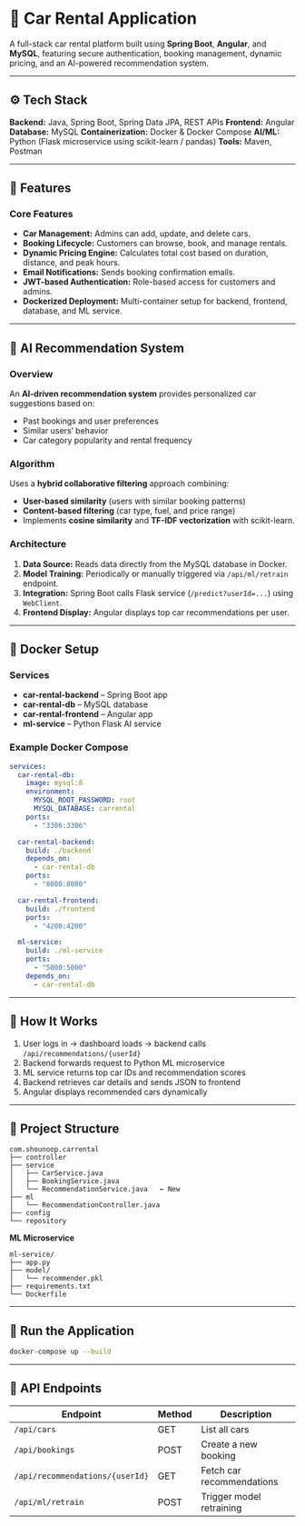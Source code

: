 # 🚗 Car Rental Application

A full-stack car rental platform built using **Spring Boot**, **Angular**, and **MySQL**, featuring secure authentication, booking management, dynamic pricing, and an AI-powered recommendation system.

---

## ⚙️ Tech Stack

**Backend:** Java, Spring Boot, Spring Data JPA, REST APIs
**Frontend:** Angular
**Database:** MySQL
**Containerization:** Docker & Docker Compose
**AI/ML:** Python (Flask microservice using scikit-learn / pandas)
**Tools:** Maven, Postman

---

## 🧩 Features

### Core Features

* **Car Management:** Admins can add, update, and delete cars.
* **Booking Lifecycle:** Customers can browse, book, and manage rentals.
* **Dynamic Pricing Engine:** Calculates total cost based on duration, distance, and peak hours.
* **Email Notifications:** Sends booking confirmation emails.
* **JWT-based Authentication:** Role-based access for customers and admins.
* **Dockerized Deployment:** Multi-container setup for backend, frontend, database, and ML service.

---

## 🤖 AI Recommendation System

### Overview

An **AI-driven recommendation system** provides personalized car suggestions based on:

* Past bookings and user preferences
* Similar users’ behavior
* Car category popularity and rental frequency

### Algorithm

Uses a **hybrid collaborative filtering** approach combining:

* **User-based similarity** (users with similar booking patterns)
* **Content-based filtering** (car type, fuel, and price range)
* Implements **cosine similarity** and **TF-IDF vectorization** with scikit-learn.

### Architecture

1. **Data Source:** Reads data directly from the MySQL database in Docker.
2. **Model Training:** Periodically or manually triggered via `/api/ml/retrain` endpoint.
3. **Integration:** Spring Boot calls Flask service (`/predict?userId=...`) using `WebClient`.
4. **Frontend Display:** Angular displays top car recommendations per user.

---

## 🐳 Docker Setup

### Services

* **car-rental-backend** – Spring Boot app
* **car-rental-db** – MySQL database
* **car-rental-frontend** – Angular app
* **ml-service** – Python Flask AI service

### Example Docker Compose

```yaml
services:
  car-rental-db:
    image: mysql:8
    environment:
      MYSQL_ROOT_PASSWORD: root
      MYSQL_DATABASE: carrental
    ports:
      - "3306:3306"

  car-rental-backend:
    build: ./backend
    depends_on:
      - car-rental-db
    ports:
      - "8080:8080"

  car-rental-frontend:
    build: ./frontend
    ports:
      - "4200:4200"

  ml-service:
    build: ./ml-service
    ports:
      - "5000:5000"
    depends_on:
      - car-rental-db
```

---

## 🧠 How It Works

1. User logs in → dashboard loads → backend calls `/api/recommendations/{userId}`
2. Backend forwards request to Python ML microservice
3. ML service returns top car IDs and recommendation scores
4. Backend retrieves car details and sends JSON to frontend
5. Angular displays recommended cars dynamically

---

## 📂 Project Structure

```
com.shounoop.carrental
├── controller
├── service
│   ├── CarService.java
│   ├── BookingService.java
│   └── RecommendationService.java   ← New
├── ml
│   └── RecommendationController.java
├── config
└── repository
```

**ML Microservice**

```
ml-service/
├── app.py
├── model/
│   └── recommender.pkl
├── requirements.txt
└── Dockerfile
```

---

## 🚀 Run the Application

```bash
docker-compose up --build
```

---

## 🧾 API Endpoints

| Endpoint                        | Method | Description               |
| ------------------------------- | ------ | ------------------------- |
| `/api/cars`                     | GET    | List all cars             |
| `/api/bookings`                 | POST   | Create a new booking      |
| `/api/recommendations/{userId}` | GET    | Fetch car recommendations |
| `/api/ml/retrain`               | POST   | Trigger model retraining  |
